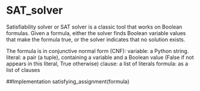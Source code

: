 # SAT_solver
Satisfiability solver or SAT solver is a classic tool that works on Boolean formulas. 
Given a formula, either the solver finds Boolean variable values that make the formula true, or the solver indicates that no solution exists.

The formula is in conjunctive normal form (CNF):
variable: a Python string. 
literal: a pair (a tuple), containing a variable and a Boolean value (False if not appears in this literal, True otherwise)
clause: a list of literals
formula: as a list of clauses

##Implementation
satisfying_assignment(formula)


